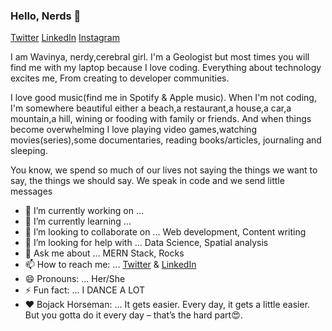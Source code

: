 ### Hello, Nerds 👋

[Twitter](https://twitter.com/S_wavinya) [LinkedIn](https://www.linkedin.com/in/esther-ndavi-5a4b3214b/) [Instagram](https://www.instagram.com/s_wavinya/) 

I am Wavinya, nerdy,cerebral girl. I'm a Geologist but most times you will find me with my laptop because I love coding. Everything about technology excites me, From creating to developer communities.

I love good music(find me in Spotify & Apple music). When I'm not coding, I'm somewhere beautiful either a beach,a restaurant,a house,a car,a mountain,a hill, wining or fooding with family or friends. And when things become overwhelming I love playing video games,watching movies(series),some documentaries, reading books/articles, journaling and sleeping.



You know, we spend so much of our lives not saying the things we want to say, the things we should say. We speak in code and we send little messages



- 🔭 I’m currently working on ... 
- 🌱 I’m currently learning ...  
- 👯 I’m looking to collaborate on ... Web development, Content writing
- 🤔 I’m looking for help with ... Data Science, Spatial analysis
- 💬 Ask me about ...  MERN Stack, Rocks
- 📫 How to reach me: ... [Twitter](https://twitter.com/S_wavinya) & [LinkedIn](https://www.linkedin.com/in/esther-ndavi-5a4b3214b/)
- 😄 Pronouns: ... Her/She
- ⚡ Fun fact: ... I DANCE A LOT
- ❤ Bojack Horseman: ... It gets easier. Every day, it gets a little easier. But you gotta do it every day – that’s the hard part😍.

